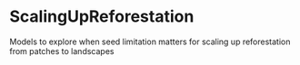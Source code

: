 # ScalingUpReforestation
Models to explore when seed limitation matters for scaling up reforestation from patches to landscapes
